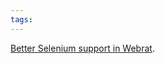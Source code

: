 ```yaml
---
tags: 
---
```


[Better Selenium support in Webrat](http://www.brynary.com/2009/4/6/switching-webrat-to-selenium-mode).
